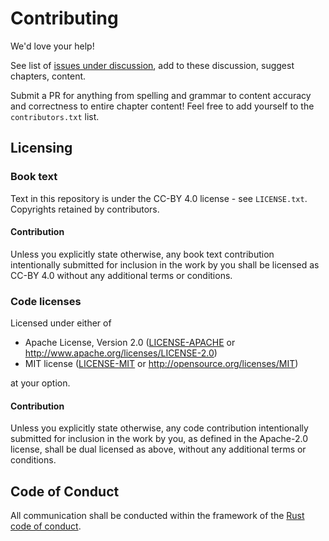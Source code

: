 # Contributing

We'd love your help!

See list of [issues under discussion](https://github.com/rust-hosted-langs/runtimes-WG/labels/book),
add to these discussion, suggest chapters, content.

Submit a PR for anything from spelling and grammar to content accuracy and
correctness to entire chapter content! Feel free to add yourself to the
`contributors.txt` list.


## Licensing

### Book text

Text in this repository is under the CC-BY 4.0 license - see `LICENSE.txt`.
Copyrights retained by contributors.

#### Contribution

Unless you explicitly state otherwise, any book text contribution intentionally
submitted for inclusion in the work by you shall be licensed as CC-BY 4.0 
without any additional terms or conditions.


### Code licenses

Licensed under either of

 * Apache License, Version 2.0
   ([LICENSE-APACHE](LICENSE-APACHE) or http://www.apache.org/licenses/LICENSE-2.0)
 * MIT license
   ([LICENSE-MIT](LICENSE-MIT) or http://opensource.org/licenses/MIT)

at your option.

#### Contribution

Unless you explicitly state otherwise, any code contribution intentionally 
submitted for inclusion in the work by you, as defined in the Apache-2.0 
license, shall be dual licensed as above, without any additional terms or 
conditions.


## Code of Conduct

All communication shall be conducted within the framework of the
[Rust code of conduct](http://rust-lang.org/conduct.html).
